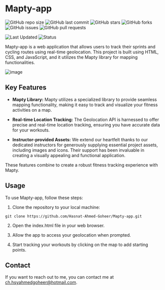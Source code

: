 # Mapty-app

![GitHub repo size](https://img.shields.io/github/repo-size/Hasnat-Ahmed-Goheer/Mapty-app)
![GitHub last commit](https://img.shields.io/github/last-commit/Hasnat-Ahmed-Goheer/Mapty-app?color=blue)
![GitHub stars](https://img.shields.io/github/stars/Hasnat-Ahmed-Goheer/Mapty-app)
![GitHub forks](https://img.shields.io/github/forks/Hasnat-Ahmed-Goheer/Mapty-app)
![GitHub issues](https://img.shields.io/github/issues/Hasnat-Ahmed-Goheer/Mapty-app)
![GitHub pull requests](https://img.shields.io/github/issues-pr/Hasnat-Ahmed-Goheer/Mapty-app)


![Last Updated](https://img.shields.io/github/last-commit/Hasnat-Ahmed-Goheer/Mapty-app?label=Last%20Updated&color=yellow)
![Status](https://img.shields.io/badge/Status-Completed-brightgreen)



Mapty-app is a web application that allows users to track their sprints and cycling routes using real-time geolocation. This project is built using HTML, CSS, and JavaScript, and it utilizes the Mapty library for mapping functionalities.

![image](https://github.com/Hasnat-Ahmed-Goheer/Mapty-app/assets/126459187/c7f7504a-3fb9-4989-890f-41ca2dada1ae)

## Key Features

- **Mapty Library:** Mapty utilizes a specialized library to provide seamless mapping functionality, making it easy to track and visualize your fitness activities on a map.

- **Real-time Location Tracking:** The Geolocation API is harnessed to offer precise and real-time location tracking, ensuring you have accurate data for your workouts.

- **Instructor-provided Assets:** We extend our heartfelt thanks to our dedicated instructors for generously supplying essential project assets, including images and icons. Their support has been invaluable in creating a visually appealing and functional application.

These features combine to create a robust fitness tracking experience with Mapty.

## Usage

To use Mapty-app, follow these steps:

1. Clone the repository to your local machine:

```
git clone https://github.com/Hasnat-Ahmed-Goheer/Mapty-app.git
```
2. Open the index.html file in your web browser.

3. Allow the app to access your geolocation when prompted.

4. Start tracking your workouts by clicking on the map to add starting points.

## Contact
If you want to reach out to me, you can contact me at [ch.hsyahmedgoheer@hotmail.com](mailto:ch.hsyahmedgoheer@hotmail.com). 
